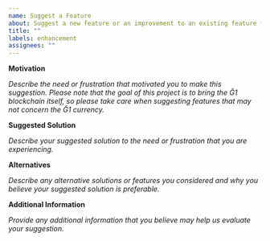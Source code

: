 ```yaml
---
name: Suggest a Feature
about: Suggest a new feature or an improvement to an existing feature for duniter-v2s.
title: ""
labels: enhancement
assignees: ""
---
```


**Motivation**

_Describe the need or frustration that motivated you to make this suggestion. Please note that the
goal of this project is to bring the Ğ1 blockchain itself, so please take care when
suggesting features that may not concern the Ğ1 currency._

**Suggested Solution**

_Describe your suggested solution to the need or frustration that you are experiencing._

**Alternatives**

_Describe any alternative solutions or features you considered and why you believe your suggested
solution is preferable._

**Additional Information**

_Provide any additional information that you believe may help us evaluate your suggestion._

